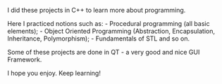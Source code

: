 ﻿I did these projects in C++ to learn more about programming. 

Here I practiced notions such as: 
	- Procedural programming (all basic elements);
	- Object Oriented Programming (Abstraction, Encapsulation, Inheritance, Polymorphism); 
	- Fundamentals of STL and so on. 

Some of these projects are done in QT - a very good and nice GUI Framework.

I hope you enjoy. Keep learning!